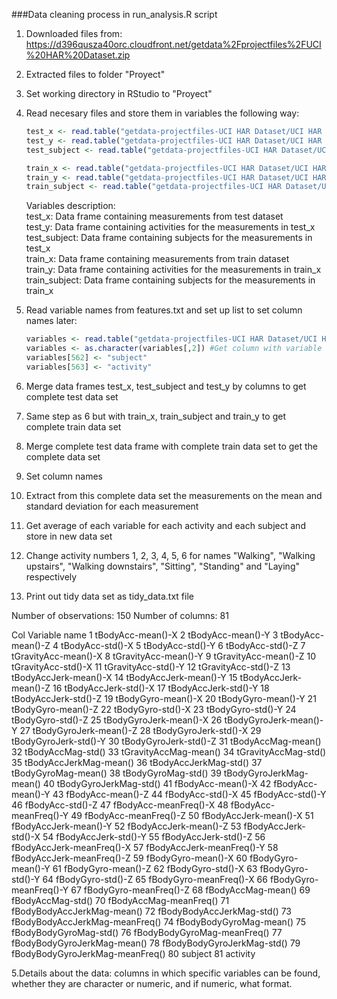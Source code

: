 ###Data cleaning process in run_analysis.R script

1. Downloaded files from: https://d396qusza40orc.cloudfront.net/getdata%2Fprojectfiles%2FUCI%20HAR%20Dataset.zip  
2. Extracted files to folder "Proyect"  
3. Set working directory in RStudio to "Proyect"  
4. Read necesary files and store them in variables the following way:  
    ```R
    test_x <- read.table("getdata-projectfiles-UCI HAR Dataset/UCI HAR Dataset/test/X_test.txt")  
    test_y <- read.table("getdata-projectfiles-UCI HAR Dataset/UCI HAR Dataset/test/y_test.txt")  
    test_subject <- read.table("getdata-projectfiles-UCI HAR Dataset/UCI HAR Dataset/test/subject_test.txt")  

    train_x <- read.table("getdata-projectfiles-UCI HAR Dataset/UCI HAR Dataset/train/X_train.txt")  
    train_y <- read.table("getdata-projectfiles-UCI HAR Dataset/UCI HAR Dataset/train/y_train.txt")  
    train_subject <- read.table("getdata-projectfiles-UCI HAR Dataset/UCI HAR Dataset/train/subject_train.txt")  
    ```
    Variables description:  
    test_x: Data frame containing measurements from test dataset  
    test_y: Data frame containing activities for the measurements in test_x  
    test_subject: Data frame containing subjects for the measurements in test_x  
    train_x: Data frame containing measurements from train dataset  
    train_y: Data frame containing activities for the measurements in train_x  
    train_subject: Data frame containing subjects for the measurements in train_x  
    
5. Read variable names from features.txt and set up list to set column names later:  
    ```R
    variables <- read.table("getdata-projectfiles-UCI HAR Dataset/UCI HAR Dataset/features.txt")  
    variables <- as.character(variables[,2]) #Get column with variable names  
    variables[562] <- "subject"  
    variables[563] <- "activity"  
    ```
6. Merge data frames test_x, test_subject and test_y by columns to get complete test data set  
7. Same step as 6 but with train_x, train_subject and train_y to get complete train data set  
8. Merge complete test data frame with complete train data set to get the complete data set
9. Set column names  
10. Extract from this complete data set the measurements on the mean and standard deviation for each measurement  
11. Get average of each variable for each activity and each subject and store in new data set  
12. Change activity numbers 1, 2, 3, 4, 5, 6 for names "Walking", "Walking upstairs", "Walking downstairs", "Sitting", "Standing" and "Laying" respectively  
13. Print out tidy data set as tidy_data.txt file

Number of observations: 150
Number of columns: 81

Col Variable name
1   tBodyAcc-mean()-X
2   tBodyAcc-mean()-Y
3   tBodyAcc-mean()-Z
4   tBodyAcc-std()-X
5   tBodyAcc-std()-Y
6   tBodyAcc-std()-Z
7   tGravityAcc-mean()-X
8   tGravityAcc-mean()-Y
9   tGravityAcc-mean()-Z
10  tGravityAcc-std()-X
11  tGravityAcc-std()-Y
12  tGravityAcc-std()-Z
13  tBodyAccJerk-mean()-X
14  tBodyAccJerk-mean()-Y
15  tBodyAccJerk-mean()-Z
16  tBodyAccJerk-std()-X
17  tBodyAccJerk-std()-Y
18  tBodyAccJerk-std()-Z
19  tBodyGyro-mean()-X
20  tBodyGyro-mean()-Y
21  tBodyGyro-mean()-Z
22  tBodyGyro-std()-X
23  tBodyGyro-std()-Y
24  tBodyGyro-std()-Z
25  tBodyGyroJerk-mean()-X
26  tBodyGyroJerk-mean()-Y
27  tBodyGyroJerk-mean()-Z
28  tBodyGyroJerk-std()-X
29  tBodyGyroJerk-std()-Y
30  tBodyGyroJerk-std()-Z
31  tBodyAccMag-mean()
32  tBodyAccMag-std()
33  tGravityAccMag-mean()
34  tGravityAccMag-std()
35  tBodyAccJerkMag-mean()
36  tBodyAccJerkMag-std()
37  tBodyGyroMag-mean()
38  tBodyGyroMag-std()
39  tBodyGyroJerkMag-mean()
40  tBodyGyroJerkMag-std()
41  fBodyAcc-mean()-X
42  fBodyAcc-mean()-Y
43  fBodyAcc-mean()-Z
44  fBodyAcc-std()-X
45  fBodyAcc-std()-Y
46  fBodyAcc-std()-Z
47  fBodyAcc-meanFreq()-X
48  fBodyAcc-meanFreq()-Y
49  fBodyAcc-meanFreq()-Z
50  fBodyAccJerk-mean()-X
51  fBodyAccJerk-mean()-Y
52  fBodyAccJerk-mean()-Z
53  fBodyAccJerk-std()-X
54  fBodyAccJerk-std()-Y
55  fBodyAccJerk-std()-Z
56  fBodyAccJerk-meanFreq()-X
57  fBodyAccJerk-meanFreq()-Y
58  fBodyAccJerk-meanFreq()-Z
59  fBodyGyro-mean()-X
60  fBodyGyro-mean()-Y
61  fBodyGyro-mean()-Z
62  fBodyGyro-std()-X
63  fBodyGyro-std()-Y
64  fBodyGyro-std()-Z
65  fBodyGyro-meanFreq()-X
66  fBodyGyro-meanFreq()-Y
67  fBodyGyro-meanFreq()-Z
68  fBodyAccMag-mean()
69  fBodyAccMag-std()
70  fBodyAccMag-meanFreq()
71  fBodyBodyAccJerkMag-mean()
72  fBodyBodyAccJerkMag-std()
73  fBodyBodyAccJerkMag-meanFreq()
74  fBodyBodyGyroMag-mean()
75  fBodyBodyGyroMag-std()
76  fBodyBodyGyroMag-meanFreq()
77  fBodyBodyGyroJerkMag-mean()
78  fBodyBodyGyroJerkMag-std()
79  fBodyBodyGyroJerkMag-meanFreq()
80  subject
81  activity  

5.Details about the data: columns in which specific variables can be found, whether they are character or numeric, and if numeric, what format.


